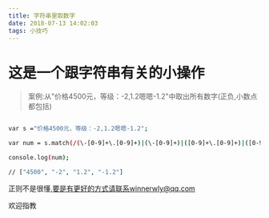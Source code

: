 ```yaml
---
title: 字符串里取数字
date: 2018-07-13 14:02:03
tags: 小技巧
---
```


# 这是一个跟字符串有关的小操作

> 案例:从"价格4500元，等级：-2,1.2嗯嗯-1.2"中取出所有数字(正负,小数点都包括)

```bash

var s ="价格4500元，等级：-2,1.2嗯嗯-1.2";

var num = s.match(/(\-[0-9]+\.[0-9]+)|(\-[0-9]+)|([0-9]+\.[0-9]+)|([0-9]+)/ig,",");

console.log(num);

// ["4500", "-2", "1.2", "-1.2"]

```

正则不是很懂,要是有更好的方式请联系winnerwly@qq.com

欢迎指教
